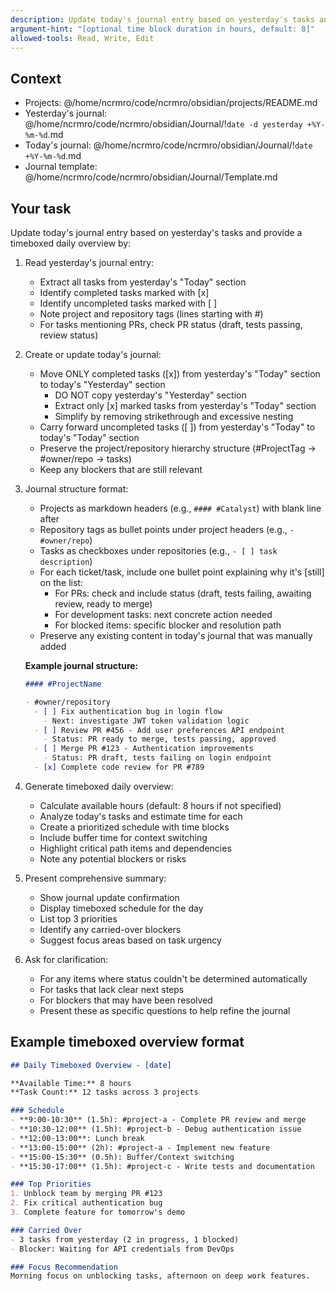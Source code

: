 ```yaml
---
description: Update today's journal entry based on yesterday's tasks and provide daily overview
argument-hint: "[optional time block duration in hours, default: 8]"
allowed-tools: Read, Write, Edit
---
```


## Context

- Projects: @/home/ncrmro/code/ncrmro/obsidian/projects/README.md
- Yesterday's journal: @/home/ncrmro/code/ncrmro/obsidian/Journal/!`date -d yesterday +%Y-%m-%d`.md
- Today's journal: @/home/ncrmro/code/ncrmro/obsidian/Journal/!`date +%Y-%m-%d`.md
- Journal template: @/home/ncrmro/code/ncrmro/obsidian/Journal/Template.md

## Your task

Update today's journal entry based on yesterday's tasks and provide a timeboxed daily overview by:

1. Read yesterday's journal entry:
   - Extract all tasks from yesterday's "Today" section
   - Identify completed tasks marked with [x]
   - Identify uncompleted tasks marked with [ ]
   - Note project and repository tags (lines starting with #)
   - For tasks mentioning PRs, check PR status (draft, tests passing, review status)

2. Create or update today's journal:
   - Move ONLY completed tasks ([x]) from yesterday's "Today" section to today's "Yesterday" section
     * DO NOT copy yesterday's "Yesterday" section
     * Extract only [x] marked tasks from yesterday's "Today" section
     * Simplify by removing strikethrough and excessive nesting
   - Carry forward uncompleted tasks ([ ]) from yesterday's "Today" to today's "Today" section
   - Preserve the project/repository hierarchy structure (#ProjectTag -> #owner/repo -> tasks)
   - Keep any blockers that are still relevant

3. Journal structure format:
   - Projects as markdown headers (e.g., `#### #Catalyst`) with blank line after
   - Repository tags as bullet points under project headers (e.g., `- #owner/repo`)
   - Tasks as checkboxes under repositories (e.g., `- [ ] task description`)
   - For each ticket/task, include one bullet point explaining why it's [still] on the list:
     * For PRs: check and include status (draft, tests failing, awaiting review, ready to merge)
     * For development tasks: next concrete action needed  
     * For blocked items: specific blocker and resolution path
   - Preserve any existing content in today's journal that was manually added

   **Example journal structure:**
   ```markdown
   #### #ProjectName
   
   - #owner/repository
     - [ ] Fix authentication bug in login flow
       - Next: investigate JWT token validation logic
     - [ ] Review PR #456 - Add user preferences API endpoint  
       - Status: PR ready to merge, tests passing, approved
     - [ ] Merge PR #123 - Authentication improvements
       - Status: PR draft, tests failing on login endpoint
     - [x] Complete code review for PR #789
   ```

4. Generate timeboxed daily overview:
   - Calculate available hours (default: 8 hours if not specified)
   - Analyze today's tasks and estimate time for each
   - Create a prioritized schedule with time blocks
   - Include buffer time for context switching
   - Highlight critical path items and dependencies
   - Note any potential blockers or risks

5. Present comprehensive summary:
   - Show journal update confirmation
   - Display timeboxed schedule for the day
   - List top 3 priorities
   - Identify any carried-over blockers
   - Suggest focus areas based on task urgency

6. Ask for clarification:
   - For any items where status couldn't be determined automatically
   - For tasks that lack clear next steps
   - For blockers that may have been resolved
   - Present these as specific questions to help refine the journal

## Example timeboxed overview format

```markdown
## Daily Timeboxed Overview - [date]

**Available Time:** 8 hours
**Task Count:** 12 tasks across 3 projects

### Schedule
- **9:00-10:30** (1.5h): #project-a - Complete PR review and merge
- **10:30-12:00** (1.5h): #project-b - Debug authentication issue
- **12:00-13:00**: Lunch break
- **13:00-15:00** (2h): #project-a - Implement new feature
- **15:00-15:30** (0.5h): Buffer/Context switching
- **15:30-17:00** (1.5h): #project-c - Write tests and documentation

### Top Priorities
1. Unblock team by merging PR #123
2. Fix critical authentication bug
3. Complete feature for tomorrow's demo

### Carried Over
- 3 tasks from yesterday (2 in progress, 1 blocked)
- Blocker: Waiting for API credentials from DevOps

### Focus Recommendation
Morning focus on unblocking tasks, afternoon on deep work features.
```

